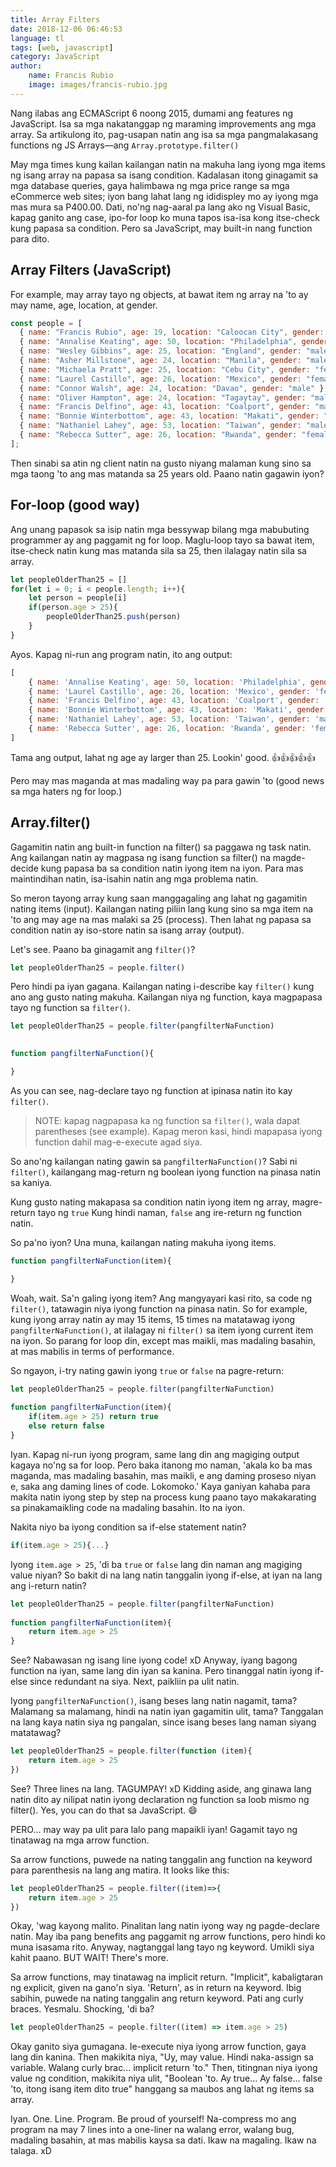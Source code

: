 ```yaml
---
title: Array Filters
date: 2018-12-06 06:46:53
language: tl
tags: [web, javascript]
category: JavaScript
author: 
    name: Francis Rubio
    image: images/francis-rubio.jpg
---
```


Nang ilabas ang ECMAScript 6 noong 2015, dumami ang features ng JavaScript. Isa sa mga nakatanggap ng maraming improvements ang mga array. Sa artikulong ito, pag-usapan natin ang isa sa mga pangmalakasang functions ng JS Arrays&mdash;ang `Array.prototype.filter()`

<!--more-->

May mga times kung kailan kailangan natin na makuha lang iyong mga items ng isang array na papasa sa isang condition. Kadalasan itong ginagamit sa mga database queries, gaya halimbawa ng mga price range sa mga eCommerce web sites; iyon bang lahat lang ng ididispley mo ay iyong mga mas mura sa P400.00. Dati, no'ng nag-aaral pa lang ako ng Visual Basic, kapag ganito ang case, ipo-for loop ko muna tapos isa-isa kong itse-check kung papasa sa condition. Pero sa JavaScript, may built-in nang function para dito.

## Array Filters (JavaScript)

For example, may array tayo ng objects, at bawat item ng array na 'to ay may name, age, location, at gender.

```javascript
const people = [
  { name: "Francis Rubio", age: 19, location: "Caloocan City", gender: "male" },
  { name: "Annalise Keating", age: 50, location: "Philadelphia", gender: "female" },
  { name: "Wesley Gibbins", age: 25, location: "England", gender: "male" },
  { name: "Asher Millstone", age: 24, location: "Manila", gender: "male" },
  { name: "Michaela Pratt", age: 25, location: "Cebu City", gender: "female" },
  { name: "Laurel Castillo", age: 26, location: "Mexico", gender: "female" },
  { name: "Connor Walsh", age: 24, location: "Davao", gender: "male" },
  { name: "Oliver Hampton", age: 24, location: "Tagaytay", gender: "male" },
  { name: "Francis Delfino", age: 43, location: "Coalport", gender: "male" },
  { name: "Bonnie Winterbottom", age: 43, location: "Makati", gender: "female" },
  { name: "Nathaniel Lahey", age: 53, location: "Taiwan", gender: "male" },
  { name: "Rebecca Sutter", age: 26, location: "Rwanda", gender: "female" }
];
```

Then sinabi sa atin ng client natin na gusto niyang malaman kung sino sa mga taong 'to ang mas matanda sa 25 years old. Paano natin gagawin iyon?

## For-loop (good way)

Ang unang papasok sa isip natin mga bessywap bilang mga mabubuting programmer ay ang paggamit ng for loop. Maglu-loop tayo sa bawat item, itse-check natin kung mas matanda sila sa 25, then ilalagay natin sila sa array.

```javascript
let peopleOlderThan25 = []
for(let i = 0; i < people.length; i++){
    let person = people[i]
    if(person.age > 25){
        peopleOlderThan25.push(person)
    }
}
```
Ayos. Kapag ni-run ang program natin, ito ang output:

```javascript
[
    { name: 'Annalise Keating', age: 50, location: 'Philadelphia', gender: 'female' },
    { name: 'Laurel Castillo', age: 26, location: 'Mexico', gender: 'female' },
    { name: 'Francis Delfino', age: 43, location: 'Coalport', gender: 'male' },
    { name: 'Bonnie Winterbottom', age: 43, location: 'Makati', gender: 'female' },
    { name: 'Nathaniel Lahey', age: 53, location: 'Taiwan', gender: 'male' },
    { name: 'Rebecca Sutter', age: 26, location: 'Rwanda', gender: 'female' }
]
```
Tama ang output, lahat ng age ay larger than 25. Lookin' good. 👍👍👍👍👍

Pero may mas maganda at mas madaling way pa para gawin 'to (good news sa mga haters ng for loop.)

## Array.filter()

Gagamitin natin ang built-in function na filter() sa paggawa ng task natin. Ang kailangan natin ay magpasa ng isang function sa filter() na magde-decide kung papasa ba sa condition natin iyong item na iyon.
Para mas maintindihan natin, isa-isahin natin ang mga problema natin.

So meron tayong array kung saan manggagaling ang lahat ng gagamitin nating items (input).
Kailangan nating piliin lang kung sino sa mga item na 'to ang may age na mas malaki sa 25 (process).
Then lahat ng papasa sa condition natin ay iso-store natin sa isang array (output).

Let's see. Paano ba ginagamit ang `filter()`?

```javascript
let peopleOlderThan25 = people.filter()
```

Pero hindi pa iyan gagana. Kailangan nating i-describe kay `filter()` kung ano ang gusto nating makuha. Kailangan niya ng function, kaya magpapasa tayo ng function sa `filter()`.

```javascript
let peopleOlderThan25 = people.filter(pangfilterNaFunction)
​

function pangfilterNaFunction(){

}
```

As you can see, nag-declare tayo ng function at ipinasa natin ito kay `filter()`.

> NOTE: kapag nagpapasa ka ng function sa `filter()`, wala dapat parentheses (see example). Kapag meron kasi, hindi mapapasa iyong function dahil mag-e-execute agad siya.

So ano'ng kailangan nating gawin sa `pangfilterNaFunction()`? Sabi ni `filter()`, kailangang mag-return ng boolean iyong function na pinasa natin sa kaniya.

Kung gusto nating makapasa sa condition natin iyong item ng array, magre-return tayo ng `true`
Kung hindi naman, `false` ang ire-return ng function natin.

So pa'no iyon? Una muna, kailangan nating makuha iyong items.

```javascript
function pangfilterNaFunction(item){

}
```

Woah, wait. Sa'n galing iyong item? Ang mangyayari kasi rito, sa code ng `filter()`, tatawagin niya iyong function na pinasa natin. So for example, kung iyong array natin ay may 15 items, 15 times na matatawag iyong `pangfilterNaFunction()`, at ilalagay ni `filter()` sa item iyong current item na iyon. So parang for loop din, except mas maikli, mas madaling basahin, at mas mabilis in terms of performance.

So ngayon, i-try nating gawin iyong `true` or `false` na pagre-return:

```javascript
let peopleOlderThan25 = people.filter(pangfilterNaFunction)
​
function pangfilterNaFunction(item){
    if(item.age > 25) return true
    else return false
}
```

Iyan. Kapag ni-run iyong program, same lang din ang magiging output kagaya no'ng sa for loop. Pero baka itanong mo naman, 'akala ko ba mas maganda, mas madaling basahin, mas maikli, e ang daming proseso niyan e, saka ang daming lines of code. Lokomoko.' Kaya ganiyan kahaba para makita natin iyong step by step na process kung paano tayo makakarating sa pinakamaikling code na madaling basahin. Ito na iyon.

Nakita niyo ba iyong condition sa if-else statement natin?

```javascript
if(item.age > 25){...}
```

Iyong `item.age > 25`, 'di ba `true` or `false` lang din naman ang magiging value niyan? So bakit di na lang natin tanggalin iyong if-else, at iyan na lang ang i-return natin?

```javascript
let peopleOlderThan25 = people.filter(pangfilterNaFunction)
​
function pangfilterNaFunction(item){
    return item.age > 25
}
```

See? Nabawasan ng isang line iyong code! xD Anyway, iyang bagong function na iyan, same lang din iyan sa kanina. Pero tinanggal natin iyong if-else since redundant na siya. Next, paikliin pa ulit natin.

Iyong `pangfilterNaFunction()`, isang beses lang natin nagamit, tama? Malamang sa malamang, hindi na natin iyan gagamitin ulit, tama? Tanggalan na lang kaya natin siya ng pangalan, since isang beses lang naman siyang matatawag?

```javascript
let peopleOlderThan25 = people.filter(function (item){
    return item.age > 25  
})
```

See? Three lines na lang. TAGUMPAY! xD Kidding aside, ang ginawa lang natin dito ay nilipat natin iyong declaration ng function sa loob mismo ng filter(). Yes, you can do that sa JavaScript. 😄

PERO... may way pa ulit para lalo pang mapaikli iyan! Gagamit tayo ng tinatawag na mga arrow function.

Sa arrow functions, puwede na nating tanggalin ang function na keyword para parenthesis na lang ang matira. It looks like this:

```javascript
let peopleOlderThan25 = people.filter((item)=>{
    return item.age > 25
})
```

Okay, 'wag kayong malito. Pinalitan lang natin iyong way ng pagde-declare natin. May iba pang benefits ang paggamit ng arrow functions, pero hindi ko muna isasama rito. Anyway, nagtanggal lang tayo ng keyword. Umikli siya kahit paano. BUT WAIT! There's more.

Sa arrow functions, may tinatawag na implicit return. "Implicit", kabaligtaran ng explicit, given na gano'n siya. 'Return', as in return na keyword. Ibig sabihin, puwede na nating tanggalin ang return keyword. Pati ang curly braces. Yesmalu. Shocking, 'di ba?

```javascript
let peopleOlderThan25 = people.filter((item) => item.age > 25)
```

Okay ganito siya gumagana. Ie-execute niya iyong arrow function, gaya lang din kanina. Then makikita niya, "Uy, may value. Hindi naka-assign sa variable. Walang curly brac... implicit return 'to." Then, titingnan niya iyong value ng condition, makikita niya ulit, "Boolean 'to. Ay true... Ay false... false 'to, itong isang item dito true" hanggang sa maubos ang lahat ng items sa array.

Iyan. One. Line. Program. Be proud of yourself! Na-compress mo ang program na may 7 lines into a one-liner na walang error, walang bug, madaling basahin, at mas mabilis kaysa sa dati. Ikaw na magaling. Ikaw na talaga. xD
